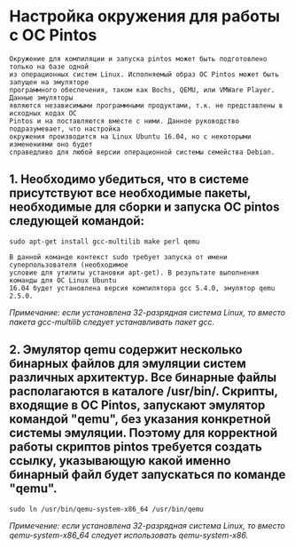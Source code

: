 # Настройка окружения для работы с ОС Pintos

```text
Окружение для компиляции и запуска pintos может быть подготовлено только на базе одной 
из операционных систем Linux. Исполняемый образ ОС Pintos может быть запущен на эмуляторе 
программного обеспечения, таком как Bochs, QEMU, или VMWare Player. Данные эмуляторы 
являются независимыми программными продуктами, т.к. не представлены в исходных кодах ОС 
Pintos и на поставляются вместе с ними. Данное руководство подразумевает, что настройка 
окружения производится на Linux Ubuntu 16.04, но с некоторыми изменениями оно будет 
справедливо для любой версии операционной системы семейства Debian.
```

## 1. Необходимо убедиться, что в системе присутствуют все необходимые пакеты, необходимые для сборки и запуска ОС pintos следующей командой:

```shell
sudo apt-get install gcc-multilib make perl qemu
```

```text
В данной команде контекст sudo требует запуска от имени суперпользователя (необходимое 
условие для утилиты установки apt-get). В результате выполнения команды для ОС Linux Ubuntu 
16.04 будет установлена версия компилятора gcc 5.4.0, эмулятор qemu 2.5.0.
```

*Примечание: если установлена 32-разрядная система Linux, то вместо пакета gcc-multilib
следует устанавливать пакет gcc.*

## 2. Эмулятор qemu содержит несколько бинарных файлов для эмуляции систем различных архитектур. Все бинарные файлы располагаются в каталоге /usr/bin/. Скрипты, входящие в ОС Pintos, запускают эмулятор командой "qemu", без указания конкретной системы эмуляции. Поэтому для корректной работы скриптов pintos требуется создать ссылку, указывающую какой именно бинарный файл будет запускаться по команде "qemu".

```shell
sudo ln /usr/bin/qemu-system-x86_64 /usr/bin/qemu
```

_Примечение: если установлена 32-разрядная система Linux, то вместо qemu-system-x86_64
следует использовать qemu-system-x86._